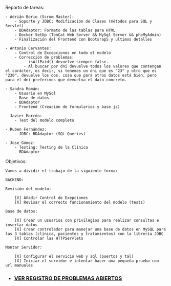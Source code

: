 Reparto de tareas:

    - Adrián Borio (Scrum Master):
        - Soporte y JDBC: Modificación de Clases (métodos para SQL y Servlet)
        - BDAdaptor: Formato de las tablas para HTML
        - Docker SetUp (TomCat Web Server && MySql Server && phpMyAdmin)
        - Finalización del Frontend con Bootsrap5 y ultimos detalles

    - Antonio Cervantes:
        - Control de Excepciones en todo el modelo
        - Corrección de problemas:
            - isAllPaid() devuelve siempre false.
            - Al buscar por dni devuelve todos los valores que contengan el carácter, es decir, si tenemos un dni que es "23" y otro que es "230", devuelve los dos, cosa que para otros datos está bien, pero para el dni preferimos que devuelva el dato concreto.

    - Sandra Román:
        - Usuario en MySql
        - Base de datos
        - BDAdaptor
        - Frontend (Creación de formularios y base js)

    - Javier Marrón:
        - Test del modelo completo

    - Ruben Fernández:
        - JDBC: BDAdaptor (SQL Queries)

    - Jose Gómez:
        - Testing: Testing de la Clínica
        - BDAdaptor

Objetivos:

    Vamos a dividir el trabajo de la siguiente forma:

    BACKEND:

    Revisión del modelo:

        [X] Añadir Control de Exepciones
        [X] Revisar el correcto funcionamiento del modelo (tests)

    Base de datos:

        [X] Crear un usuarios con privilegios para realizar consultas e insertar datos
        [X] Crear controlador para manejar una base de datos en MySQL para las 3 tablas (clínica, pacientes y tratamientos) con la librería JDBC
        [X] Controlar las HTTPServlets

    Montar Servidor:

        [X] Configurar el servicio web y sql (puertos y tal)
        [X] Iniciar el servidor e intentar hacer una pequeña prueba con url manuales

<h3>

- [VER REGISTRO DE PROBLEMAS ABIERTOS](./logs/log.md)

</h3>